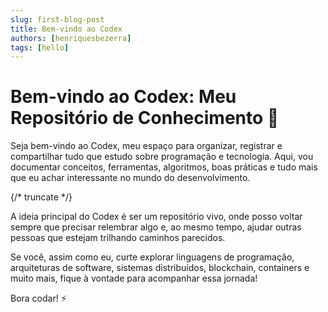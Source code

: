 ```yaml
---
slug: first-blog-post
title: Bem-vindo ao Codex
authors: [henriquesbezerra]
tags: [hello]
---
```


# Bem-vindo ao Codex: Meu Repositório de Conhecimento 🚀

Seja bem-vindo ao Codex, meu espaço para organizar, registrar e compartilhar tudo que estudo sobre programação e tecnologia. Aqui, vou documentar conceitos, ferramentas, algoritmos, boas práticas e tudo mais que eu achar interessante no mundo do desenvolvimento.

{/* truncate */}

A ideia principal do Codex é ser um repositório vivo, onde posso voltar sempre que precisar relembrar algo e, ao mesmo tempo, ajudar outras pessoas que estejam trilhando caminhos parecidos.

Se você, assim como eu, curte explorar linguagens de programação, arquiteturas de software, sistemas distribuídos, blockchain, containers e muito mais, fique à vontade para acompanhar essa jornada!

Bora codar! ⚡
